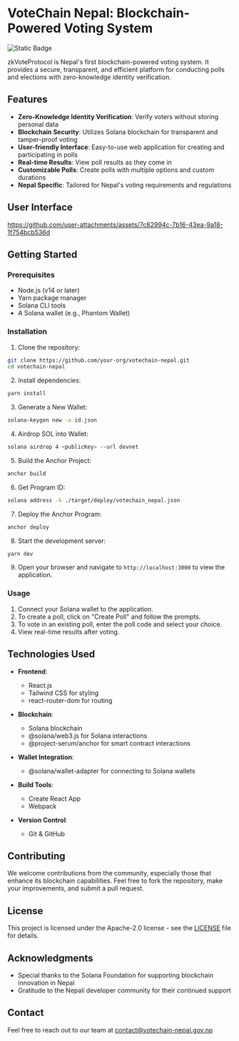 # VoteChain Nepal: Blockchain-Powered Voting System

![Static Badge](https://img.shields.io/badge/Solana_Hackathon_Nepal-blue)

zkVoteProtocol is Nepal's first blockchain-powered voting system. It provides a secure, transparent, and efficient platform for conducting polls and elections with zero-knowledge identity verification.

## Features

- **Zero-Knowledge Identity Verification**: Verify voters without storing personal data
- **Blockchain Security**: Utilizes Solana blockchain for transparent and tamper-proof voting
- **User-friendly Interface**: Easy-to-use web application for creating and participating in polls
- **Real-time Results**: View poll results as they come in
- **Customizable Polls**: Create polls with multiple options and custom durations
- **Nepal Specific**: Tailored for Nepal's voting requirements and regulations

## User Interface

https://github.com/user-attachments/assets/7c82994c-7b16-43ea-9a18-1f754bcb536d

## Getting Started

### Prerequisites

- Node.js (v14 or later)
- Yarn package manager
- Solana CLI tools
- A Solana wallet (e.g., Phantom Wallet)

### Installation

1. Clone the repository:
```bash
git clone https://github.com/your-org/votechain-nepal.git
cd votechain-nepal
```
2. Install dependencies:
```bash
yarn install
```
3. Generate a New Wallet:
```bash
solana-keygen new -o id.json
```
4. Airdrop SOL into Wallet:
```bash
solana airdrop 4 <publicKey> --url devnet
```
5. Build the Anchor Project:
```bash
anchor build
```
6. Get Program ID:
```bash
solana address -k ./target/deploy/votechain_nepal.json
```
7. Deploy the Anchor Program:
```bash
anchor deploy
```
8. Start the development server:
```bash
yarn dev
```

9. Open your browser and navigate to `http://localhost:3000` to view the application.

### Usage

1. Connect your Solana wallet to the application.
2. To create a poll, click on "Create Poll" and follow the prompts.
3. To vote in an existing poll, enter the poll code and select your choice.
4. View real-time results after voting.

## Technologies Used

- **Frontend**:
  - React.js
  - Tailwind CSS for styling
  - react-router-dom for routing

- **Blockchain**:
  - Solana blockchain
  - @solana/web3.js for Solana interactions
  - @project-serum/anchor for smart contract interactions

- **Wallet Integration**:
  - @solana/wallet-adapter for connecting to Solana wallets

- **Build Tools**:
  - Create React App
  - Webpack

- **Version Control**:
  - Git & GitHub

## Contributing

We welcome contributions from the community, especially those that enhance its blockchain capabilities. Feel free to fork the repository, make your improvements, and submit a pull request.

## License

This project is licensed under the Apache-2.0 license - see the [LICENSE](LICENSE) file for details.

## Acknowledgments

- Special thanks to the Solana Foundation for supporting blockchain innovation in Nepal
- Gratitude to the Nepali developer community for their continued support

## Contact

Feel free to reach out to our team at contact@votechain-nepal.gov.np
